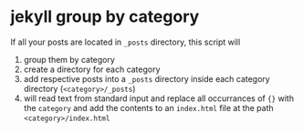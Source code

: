 # jekyll group by category

If all your posts are located in `_posts` directory, this script will

1. group them by category
2. create a directory for each category
3. add respective posts into a `_posts` directory inside each category directory (`<category>/_posts`)
4. will read text from standard input and replace all occurrances of `{}` with the `category` and add the contents to an `index.html` file at the path `<category>/index.html`
